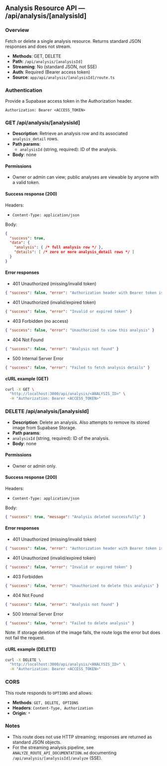 ## Analysis Resource API — /api/analysis/[analysisId]

### Overview
Fetch or delete a single analysis resource. Returns standard JSON responses and does not stream.

- **Methods**: GET, DELETE
- **Path**: `/api/analysis/[analysisId]`
- **Streaming**: No (standard JSON, not SSE)
- **Auth**: Required (Bearer access token)
- **Source**: `app/api/analysis/[analysisId]/route.ts`

### Authentication
Provide a Supabase access token in the Authorization header.

```
Authorization: Bearer <ACCESS_TOKEN>
```

### GET /api/analysis/[analysisId]
- **Description**: Retrieve an analysis row and its associated `analysis_detail` rows.
- **Path params**:
  - `analysisId` (string, required): ID of the analysis.
- **Body**: none

#### Permissions
- Owner or admin can view; public analyses are viewable by anyone with a valid token.

#### Success response (200)
Headers:
- `Content-Type: application/json`

Body:
```json
{
  "success": true,
  "data": {
    "analysis": { /* full analysis row */ },
    "details": [ /* zero or more analysis_detail rows */ ]
  }
}
```

#### Error responses
- 401 Unauthorized (missing/invalid token)
```json
{ "success": false, "error": "Authorization header with Bearer token is required" }
```
- 401 Unauthorized (invalid/expired token)
```json
{ "success": false, "error": "Invalid or expired token" }
```
- 403 Forbidden (no access)
```json
{ "success": false, "error": "Unauthorized to view this analysis" }
```
- 404 Not Found
```json
{ "success": false, "error": "Analysis not found" }
```
- 500 Internal Server Error
```json
{ "success": false, "error": "Failed to fetch analysis details" }
```

#### cURL example (GET)
```bash
curl -X GET \
  "http://localhost:3000/api/analysis/<ANALYSIS_ID>" \
  -H "Authorization: Bearer <ACCESS_TOKEN>"
```

### DELETE /api/analysis/[analysisId]
- **Description**: Delete an analysis. Also attempts to remove its stored image from Supabase Storage.
- **Path params**:
- `analysisId` (string, required): ID of the analysis.
- **Body**: none

#### Permissions
- Owner or admin only.

#### Success response (200)
Headers:
- `Content-Type: application/json`

Body:
```json
{ "success": true, "message": "Analysis deleted successfully" }
```

#### Error responses
- 401 Unauthorized (missing/invalid token)
```json
{ "success": false, "error": "Authorization header with Bearer token is required" }
```
- 401 Unauthorized (invalid/expired token)
```json
{ "success": false, "error": "Invalid or expired token" }
```
- 403 Forbidden
```json
{ "success": false, "error": "Unauthorized to delete this analysis" }
```
- 404 Not Found
```json
{ "success": false, "error": "Analysis not found" }
```
- 500 Internal Server Error
```json
{ "success": false, "error": "Failed to delete analysis" }
```

Note: If storage deletion of the image fails, the route logs the error but does not fail the request.

#### cURL example (DELETE)
```bash
curl -X DELETE \
  "http://localhost:3000/api/analysis/<ANALYSIS_ID>" \
  -H "Authorization: Bearer <ACCESS_TOKEN>"
```

### CORS
This route responds to `OPTIONS` and allows:
- **Methods**: `GET, DELETE, OPTIONS`
- **Headers**: `Content-Type, Authorization`
- **Origin**: `*`

### Notes
- This route does not use HTTP streaming; responses are returned as standard JSON objects.
- For the streaming analysis pipeline, see `ANALYZE_ROUTE_API_DOCUMENTATION.md` documenting `/api/analysis/[analysisId]/analyze` (SSE).


